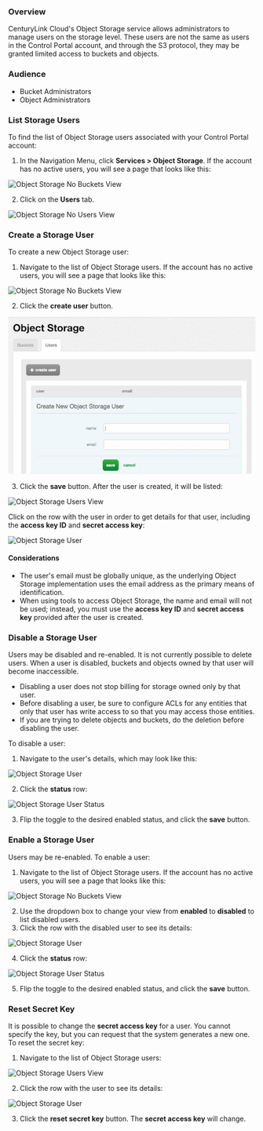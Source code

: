 ### Overview

CenturyLink Cloud's Object Storage service allows administrators to manage users on the storage level.  These users are not the same as users in the Control Portal account, and through the S3 protocol, they may be granted limited access to buckets and objects.



### Audience

* Bucket Administrators
* Object Administrators



### List Storage Users

To find the list of Object Storage users associated with your Control Portal account:

1. In the Navigation Menu, click **Services > Object Storage**.  If the account has no active users, you will see a page that looks like this:

![Object Storage No Buckets View](../images/object-storage-no-buckets-view.png)

2. Click on the **Users** tab.

![Object Storage No Users View](../images/object-storage-no-users-view.png)



### Create a Storage User 

To create a new Object Storage user:

1. Navigate to the list of Object Storage users.  If the account has no active users, you will see a page that looks like this:

![Object Storage No Buckets View](../images/object-storage-no-buckets-view.png)

2. Click the **create user** button.

![Object Storage Create User](../images/object-storage-create-user.png)

3. Click the **save** button.  After the user is created, it will be listed:

![Object Storage Users View](../images/object-storage-users-view.png)

Click on the row with the user in order to get details for that user, including the **access key ID** and **secret access key**:

![Object Storage User](../images/object-storage-user.png)



#### Considerations

* The user's email must be globally unique, as the underlying Object Storage implementation uses the email address as the primary means of identification.
* When using tools to access Object Storage, the name and email will not be used; instead, you must use the **access key ID** and **secret access key** provided after the user is created.



### Disable a Storage User

Users may be disabled and re-enabled.  It is not currently possible to delete users.  When a user is disabled, buckets and objects owned by that user will become inaccessible.

* Disabling a user does not stop billing for storage owned only by that user.
* Before disabling a user, be sure to configure ACLs for any entities that only that user has write access to so that you may access those entities.
* If you are trying to delete objects and buckets, do the deletion before disabling the user.

To disable a user:

1. Navigate to the user's details, which may look like this:

![Object Storage User](../images/object-storage-user.png)

2. Click the **status** row:

![Object Storage User Status](../images/object-storage-user-status.png)

3. Flip the toggle to the desired enabled status, and click the **save** button.



### Enable a Storage User

Users may be re-enabled.  To enable a user:

1. Navigate to the list of Object Storage users.  If the account has no active users, you will see a page that looks like this:

![Object Storage No Buckets View](../images/object-storage-no-buckets-view.png)

2. Use the dropdown box to change your view from **enabled** to **disabled** to list disabled users.
3. Click the row with the disabled user to see its details:

![Object Storage User](../images/object-storage-user.png)

4. Click the **status** row:

![Object Storage User Status](../images/object-storage-user-status.png)

5. Flip the toggle to the desired enabled status, and click the **save** button.



### Reset Secret Key

It is possible to change the **secret access key** for a user.  You cannot specify the key, but you can request that the system generates a new one.  To reset the secret key:

1. Navigate to the list of Object Storage users:

![Object Storage Users View](../images/object-storage-users-view.png)

2. Click the row with the user to see its details:

![Object Storage User](../images/object-storage-user.png)

3. Click the **reset secret key** button.  The **secret access key** will change.

